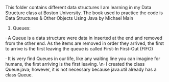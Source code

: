 This folder contains different data structures I am learning in my Data Structure class at Boston University. The book used to practice the code is Data Structures & Other Objects Using Java by Michael Main

1) Queues:
  
  · A Queue is a data structure were data in inserted at the end and removed from the other end. 
  As the items are removed in order they arrived, the first to arrive is the first leaving the queue
  is called First-In First-Out (FIFO)
  
  · It is very find Queues in our life, like any waiting line you can imagine for humans, the first
  arriving is the first leaving.
  \n· I created the class Queue.java; however, it is not necessary because java.util already has a class Queue.
